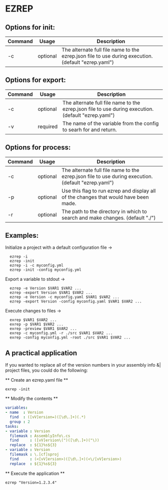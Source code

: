# EZREP 

## Options for init:

| Command | Usage    | Description                                                                                          |
| ------- | -------- | ---------------------------------------------------------------------------------------------------- |
| -c      | optional | The alternate full file name to the ezrep.json file to use  during execution. (default "ezrep.yaml") |

## Options for export:

| Command | Usage    | Description                                                                                         |
| ------- | -------- | --------------------------------------------------------------------------------------------------- |
| -c      | optional | The alternate full file name to the ezrep.json file to use during execution. (default "ezrep.yaml") |
| -v      | required | The name of the variable from the config to searh for and return.                                   |

## Options for process:

| Command | Usage    | Description                                                                                         |
| ------- | -------- | --------------------------------------------------------------------------------------------------- |
| -c      | optional | The alternate full file name to the ezrep.json file to use during execution. (default "ezrep.yaml") |
| -p      | optional | Use this flag to run ezrep and display all of the changes that would have been made.                |
| -r      | optional | The path to the directory in which to search and make changes. (default "./")                       |

## Examples:

Initialize a project with a default configuration file ->

```shell
  ezrep -i
  ezrep -init
  ezrep -i -c myconfig.yml
  ezrep -init -config myconfig.yml
```

Export a variable to stdout ->

```shell
  ezrep -e Version $VAR1 $VAR2 ...
  ezrep -export Version $VAR1 $VAR2 ...
  ezrep -e Version -c myconfig.yaml $VAR1 $VAR2 ...
  ezrep -export Version -config myconfig.yaml $VAR1 $VAR2 ...
```

Execute changes to files ->

```shell
  exrep $VAR1 $VAR2 ...
  exrep -p $VAR1 $VAR2 ...
  exrep -preview $VAR1 $VAR2 ...
  exrep -c myconfig.yml -r ./src $VAR1 $VAR2 ...
  exrep -config myconfig.yml -root ./src $VAR1 $VAR2 ...
```

## A practical application

If you wanted to replace all of the version numbers in your assembly info &| project 
files, you could do the following:

** Create an ezrep.yaml file **

```shell
exrep -init
```

** Modify the contents **

```yaml
variables: 
- name  : Version
  find  : ([vV]ersion=)([\d\.]+)(.*) 
  group : 2         
tasks: 
- variable : Version
  filemask : AssemblyInfo\.cs
  find     : ([vV]ersion\(")([\d\.]+)("\))
  replace  : ${1}%s${3}
- variable : Version
  filemask : \.[cf]sproj
  find     : (<[vV]ersion>)([\d\.]+)(<\/[vV]ersion>)
  replace  : ${1}%s${3}
```

** Execute the application **

```
ezrep "Version=1.2.3.4"
```
